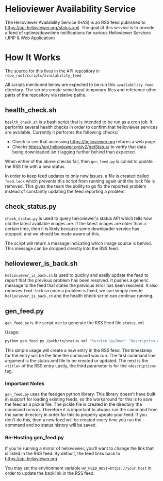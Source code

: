 # Helioviewer Availability Service
The Helioviewer Availability Service (HAS) is an RSS feed
published to https://api.helioviewer.org/status.xml.
The goal of this service is to provide a feed of
uptime/downtime notifications for various Helioviewer
Services (JPIP & Web Application)

# How It Works
The source for this lives in the API repository in
`repo_root/scripts/availability_feed`

All scripts mentioned below are expected to be run this `availability_feed`
directory. The scripts create some local temporary files and reference other
parts of the repository via relative paths.

## health_check.sh
`health_check.sh` is a bash script that is intended to be run
as a cron job. It performs several health checks in order to
confirm that helioviewer services are available. Currently it
performs the following checks:

- Check to see that accessing https://helioviewer.org returns a web page.
- Checks https://api.helioviewer.org/v2/getStatus/ to verify that data being downloaded isn't lagging further behind than expected.

When either of the above checks fail, then `gen_feed.py` is called
to update the RSS file with a new status.

In order to keep feed updates to only new issues, a file is created called
`feed.lock` which prevents this script from running again until the lock
file is removed. This gives the team the ability to go fix the reported problem
instead of constantly updating the feed reporting a problem.

## check_status.py
`check_status.py` is used to query helioviewer's status API which tells how old
the latest available images are. If the latest images are older than a certain
time, then it is likely because some downloader service has stopped, and we
should be made aware of this.

The script will return a message indicating which image source is behind.
This message can be dropped directly into the RSS feed.

## helioviewer_is_back.sh
`helioviewer_is_back.sh` is used to quickly and easily update the feed to
report that the previous problem has been resolved. It pushes a generic message
to the feed that states the previous error has been resolved. It also removes
`feed.lock` so once a problem is fixed, we can simply execte `helioviewer_is_back.sh`
and the health check script can continue running.

## gen_feed.py
`gen_feed.py` is the script use to generate the RSS Feed file
`status.xml`

Usage:
```bash
python gen_feed.py /path/to/status.xml "Service Up/Down" "Description of what went wrong (or right)"
```

This simple usage will create a new entry in the RSS feed.
The timestamp for the entry will be the time the command was run.
The first command line argument is the status.xml file to be created or updated.
The next is the `<title>` of the RSS entry
Lastly, the third parameter is for the `<description>` tag.

### Important Notes
`gen_feed.py` uses the feedgen python library. This library doesn't have
built in support for loading existing feeds, so the workaround for this
is to save the feed as a pickle file. The pickle file is created
in the directory the command runs in. Therefore it is important to always
run the command from the same directory in order for this to properly
update your feed. If you don't do this, then a new feed will be created
every time you run the command and no status history will be saved.

### Re-Hosting gen_feed.py
If you're running a mirror of helioviewer, you'll want to change the link
that is listed in the RSS feed. By default, the feed links back to
https://api.helioviewer.org

You may set the environment variable `HV_FEED_HOST=https://your.host`
in order to update the backlink in the RSS feed.
